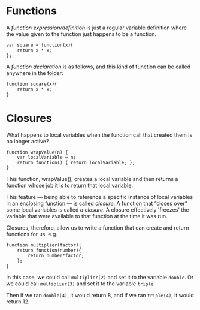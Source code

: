 # Functions

A *function expression/definition* is just a regular variable definition where the value given to the function just happens to be a function.

    var square = function(x){
    	return x * x;
    };

A *function declaration* is as follows, and this kind of function can be called anywhere in the folder:

    function square(x){
    	return x * x;
    }


# Closures
What happens to local variables when the function call that created them is no longer active?

    function wrapValue(n) {
    	var localVariable = n;
    	return function() { return localVariable; };
    }

This function, wrapValue(), creates a local variable and then returns a function whose job it is to return that local variable. 

This feature — being able to reference a specific instance of local variables in an enclosing function — is called *closure*. A function that “closes over” some local variables is called *a closure*. A closure effectively 'freezes' the variable that were available to that function at the time it was run. 

Closures, therefore, allow us to write a function that can create and return functions for us. e.g.

    function multiplier(factor){
    	return function(number){
    		return number*factor;
    	};
    }

In this case, we could call `multiplier(2)` and set it to the variable `double`. Or we could call `multiplier(3)` and set it to the variable `triple`.

Then if we ran `double(4)`, it would return 8, and if we ran `triple(4)`, it would return 12. 

